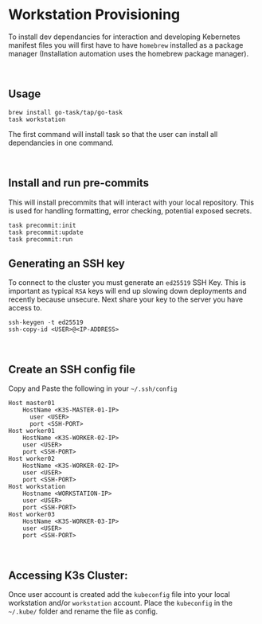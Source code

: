 # Workstation Provisioning

To install dev dependancies for interaction and developing Kebernetes manifest files you will first have to have `homebrew` installed as a package manager (Installation automation uses the homebrew package manager). 

<br>

## Usage
```
brew install go-task/tap/go-task
task workstation
```

The first command will install task so that the user can install all dependancies in one command.

<br>

## Install and run pre-commits

This will install precommits that will interact with your local repository. This is used for handling formatting, error checking, potential exposed secrets. 

```
task precommit:init
task precommit:update 
task precommit:run 
```

## Generating an SSH key 

To connect to the cluster you must generate an `ed25519` SSH Key. This is important as typical `RSA` keys will end up slowing down deployments and recently because unsecure. Next share your key to the server you have access to. 

```
ssh-keygen -t ed25519
ssh-copy-id <USER>@<IP-ADDRESS>
```
<br>


## Create an SSH config file

Copy and Paste the following in your `~/.ssh/config` 
```
Host master01
    HostName <K3S-MASTER-01-IP>
      user <USER>
      port <SSH-PORT>
Host worker01
    HostName <K3S-WORKER-02-IP>
    user <USER>
    port <SSH-PORT>
Host worker02
    HostName <K3S-WORKER-02-IP>
    user <USER>
    port <SSH-PORT>
Host workstation
    Hostname <WORKSTATION-IP>
    user <USER>
    port <SSH-PORT>
Host worker03
    HostName <K3S-WORKER-03-IP>
    user <USER>
    port <SSH-PORT>
```
<br>

## Accessing K3s Cluster: 
Once user account is created add the `kubeconfig` file into your local workstation and/or `workstation` account. Place the `kubeconfig` in the `~/.kube/` folder and rename the file as config. 
